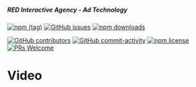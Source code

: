 ##### RED Interactive Agency - Ad Technology

[![npm (tag)](https://img.shields.io/npm/v/@ff0000-ad-tech%2Fad-video.svg?style=flat-square)](https://www.npmjs.com/package/@ff0000-ad-tech%2Fad-video)
[![GitHub issues](https://img.shields.io/github/issues/ff0000-ad-tech/ad-video.svg?style=flat-square)](https://github.com/ff0000-ad-tech/ad-video)
[![npm downloads](https://img.shields.io/npm/dm/@ff0000-ad-tech%2Fad-video.svg?style=flat-square)](https://www.npmjs.com/package/@ff0000-ad-tech%2Fad-video)

[![GitHub contributors](https://img.shields.io/github/contributors/ff0000-ad-tech/ad-video.svg?style=flat-square)](https://github.com/ff0000-ad-tech/ad-video/graphs/contributors/)
[![GitHub commit-activity](https://img.shields.io/github/commit-activity/y/ff0000-ad-tech/ad-video.svg?style=flat-square)](https://github.com/ff0000-ad-tech/ad-video/commits/master)
[![npm license](https://img.shields.io/npm/l/@ff0000-ad-tech%2Fad-video.svg?style=flat-square)](https://github.com/ff0000-ad-tech/ad-video/blob/master/LICENSE)
[![PRs Welcome](https://img.shields.io/badge/PRs-welcome-brightgreen.svg?style=flat-square)](http://makeapullrequest.com)

# Video



